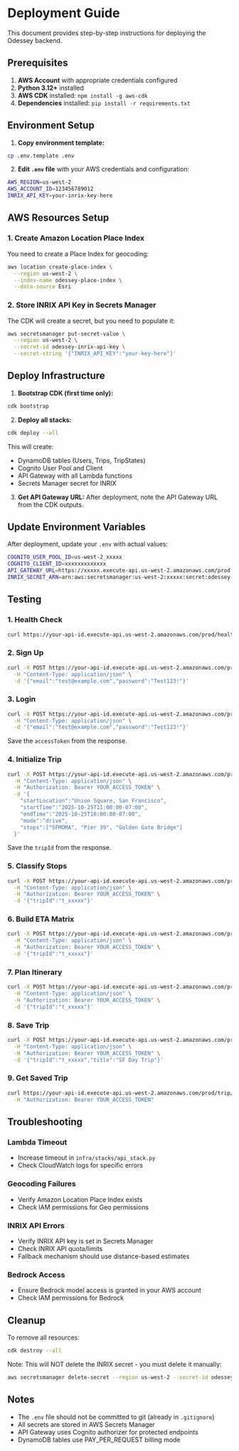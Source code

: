 # Deployment Guide

This document provides step-by-step instructions for deploying the Odessey backend.

## Prerequisites

1. **AWS Account** with appropriate credentials configured
2. **Python 3.12+** installed
3. **AWS CDK** installed: `npm install -g aws-cdk`
4. **Dependencies** installed: `pip install -r requirements.txt`

## Environment Setup

1. **Copy environment template:**
```bash
cp .env.template .env
```

2. **Edit `.env` file** with your AWS credentials and configuration:
```bash
AWS_REGION=us-west-2
AWS_ACCOUNT_ID=123456789012
INRIX_API_KEY=your-inrix-key-here
```

## AWS Resources Setup

### 1. Create Amazon Location Place Index

You need to create a Place Index for geocoding:

```bash
aws location create-place-index \
  --region us-west-2 \
  --index-name odessey-place-index \
  --data-source Esri
```

### 2. Store INRIX API Key in Secrets Manager

The CDK will create a secret, but you need to populate it:

```bash
aws secretsmanager put-secret-value \
  --region us-west-2 \
  --secret-id odessey-inrix-api-key \
  --secret-string '{"INRIX_API_KEY":"your-key-here"}'
```

## Deploy Infrastructure

1. **Bootstrap CDK (first time only):**
```bash
cdk bootstrap
```

2. **Deploy all stacks:**
```bash
cdk deploy --all
```

This will create:
- DynamoDB tables (Users, Trips, TripStates)
- Cognito User Pool and Client
- API Gateway with all Lambda functions
- Secrets Manager secret for INRIX

3. **Get API Gateway URL:**
After deployment, note the API Gateway URL from the CDK outputs.

## Update Environment Variables

After deployment, update your `.env` with actual values:

```bash
COGNITO_USER_POOL_ID=us-west-2_xxxxx
COGNITO_CLIENT_ID=xxxxxxxxxxxxx
API_GATEWAY_URL=https://xxxxx.execute-api.us-west-2.amazonaws.com/prod
INRIX_SECRET_ARN=arn:aws:secretsmanager:us-west-2:xxxxx:secret:odessey-inrix-api-key-xxxxx
```

## Testing

### 1. Health Check

```bash
curl https://your-api-id.execute-api.us-west-2.amazonaws.com/prod/health
```

### 2. Sign Up

```bash
curl -X POST https://your-api-id.execute-api.us-west-2.amazonaws.com/prod/auth/signup \
  -H "Content-Type: application/json" \
  -d '{"email":"test@example.com","password":"Test123!"}'
```

### 3. Login

```bash
curl -X POST https://your-api-id.execute-api.us-west-2.amazonaws.com/prod/auth/login \
  -H "Content-Type: application/json" \
  -d '{"email":"test@example.com","password":"Test123!"}'
```

Save the `accessToken` from the response.

### 4. Initialize Trip

```bash
curl -X POST https://your-api-id.execute-api.us-west-2.amazonaws.com/prod/trip/init \
  -H "Content-Type: application/json" \
  -H "Authorization: Bearer YOUR_ACCESS_TOKEN" \
  -d '{
    "startLocation":"Union Square, San Francisco",
    "startTime":"2025-10-25T11:00:00-07:00",
    "endTime":"2025-10-25T18:00:00-07:00",
    "mode":"drive",
    "stops":["SFMOMA", "Pier 39", "Golden Gate Bridge"]
  }'
```

Save the `tripId` from the response.

### 5. Classify Stops

```bash
curl -X POST https://your-api-id.execute-api.us-west-2.amazonaws.com/prod/trip/classify \
  -H "Content-Type: application/json" \
  -H "Authorization: Bearer YOUR_ACCESS_TOKEN" \
  -d '{"tripId":"t_xxxxx"}'
```

### 6. Build ETA Matrix

```bash
curl -X POST https://your-api-id.execute-api.us-west-2.amazonaws.com/prod/trip/eta \
  -H "Content-Type: application/json" \
  -H "Authorization: Bearer YOUR_ACCESS_TOKEN" \
  -d '{"tripId":"t_xxxxx"}'
```

### 7. Plan Itinerary

```bash
curl -X POST https://your-api-id.execute-api.us-west-2.amazonaws.com/prod/trip/plan \
  -H "Content-Type: application/json" \
  -H "Authorization: Bearer YOUR_ACCESS_TOKEN" \
  -d '{"tripId":"t_xxxxx"}'
```

### 8. Save Trip

```bash
curl -X POST https://your-api-id.execute-api.us-west-2.amazonaws.com/prod/trip/save \
  -H "Content-Type: application/json" \
  -H "Authorization: Bearer YOUR_ACCESS_TOKEN" \
  -d '{"tripId":"t_xxxxx","title":"SF Day Trip"}'
```

### 9. Get Saved Trip

```bash
curl https://your-api-id.execute-api.us-west-2.amazonaws.com/prod/trip/t_xxxxx \
  -H "Authorization: Bearer YOUR_ACCESS_TOKEN"
```

## Troubleshooting

### Lambda Timeout
- Increase timeout in `infra/stacks/api_stack.py`
- Check CloudWatch logs for specific errors

### Geocoding Failures
- Verify Amazon Location Place Index exists
- Check IAM permissions for Geo permissions

### INRIX API Errors
- Verify INRIX API key is set in Secrets Manager
- Check INRIX API quota/limits
- Fallback mechanism should use distance-based estimates

### Bedrock Access
- Ensure Bedrock model access is granted in your AWS account
- Check IAM permissions for Bedrock

## Cleanup

To remove all resources:

```bash
cdk destroy --all
```

Note: This will NOT delete the INRIX secret - you must delete it manually:

```bash
aws secretsmanager delete-secret --region us-west-2 --secret-id odessey-inrix-api-key
```

## Notes

- The `.env` file should not be committed to git (already in `.gitignore`)
- All secrets are stored in AWS Secrets Manager
- API Gateway uses Cognito authorizer for protected endpoints
- DynamoDB tables use PAY_PER_REQUEST billing mode

